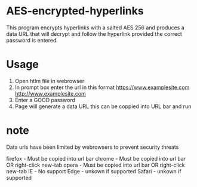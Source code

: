 # AES-encrypted-hyperlinks
This program encrypts hyperlinks with a salted AES 256 and produces a data URL that will decrypt and follow the hyperlink provided the correct password is entered.

# Usage
1. Open htlm file in webrowser
2. In prompt box enter the url in this format https://www.examplesite.com http://www.examplesite.com
3. Enter a GOOD password 
4. Page will generate a data URL this can be coppied into URL bar and run

# note
Data urls have been limited by webrowsers to prevent security threats

firefox - Must be copied into url bar
chrome  - Must be copied into url bar OR right-click new-tab
opera   - Must be copied into url bar OR right-click new-tab
IE      - No support
Edge    - unkown if supported
Safari  - unkown if supported


